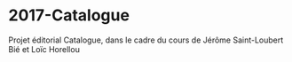 # 2017-Catalogue
Projet éditorial Catalogue, dans le cadre du cours de Jérôme Saint-Loubert Bié et Loïc Horellou
